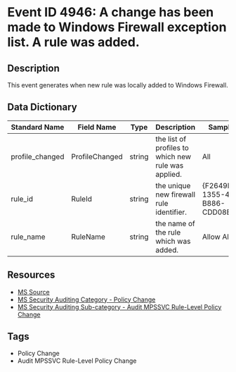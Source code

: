 # Event ID 4946: A change has been made to Windows Firewall exception list. A rule was added.

## Description
This event generates when new rule was locally added to Windows Firewall.

## Data Dictionary
|Standard Name|Field Name|Type|Description|Sample Value|
|---|---|---|---|---|
|profile_changed|ProfileChanged|string|the list of profiles to which new rule was applied.|All|
|rule_id|RuleId|string|the unique new firewall rule identifier.|{F2649D59-1355-4E3C-B886-CDD08B683199}|
|rule_name|RuleName|string|the name of the rule which was added.|Allow All Rule|

## Resources
* [MS Source](https://github.com/MicrosoftDocs/windows-itpro-docs/blob/public/windows/security/threat-protection/auditing/event-4946.md)
* [MS Security Auditing Category - Policy Change](https://docs.microsoft.com/en-us/windows/security/threat-protection/auditing/advanced-security-audit-policy-settings#policy-change)
* [MS Security Auditing Sub-category - Audit MPSSVC Rule-Level Policy Change](https://github.com/MicrosoftDocs/windows-itpro-docs/tree/master/windows/security/threat-protection/auditing/audit-mpssvc-rule-level-policy-change.md)

## Tags
* Policy Change
* Audit MPSSVC Rule-Level Policy Change